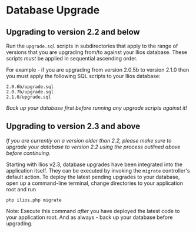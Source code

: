 # Database Upgrade

## Upgrading to version 2.2 and below

Run the `upgrade.sql` scripts in subdirectories that apply
to the range of versions that you are upgrading from/to against your Ilios database.
These scripts _must_ be applied in sequential ascending order.

For example - if you are upgrading from version 2.0.5b to version 2.1.0 then you must
apply the following SQL scripts to your Ilios database:

    2.0.6b/upgrade.sql
    2.0.7b/upgrade.sql
    2.1.0/upgrade.sql

_Back up your database first before running any upgrade scripts against it!_

## Upgrading to version 2.3 and above

_If you are currently on a version older than 2.2, please make sure to upgrade your database to version 2.2
using the process outlined above before continuing._

Starting with Ilios v2.3, database upgrades have been integrated into the application itself.
They can be executed by invoking the `migrate` controller's default action.
To deploy the latest pending upgrades to your database, open up a command-line terminal, change directories to your application root and run

    php ilios.php migrate

Note: Execute this command _after_ you have deployed the latest code to your application root. And as always - back up your database before upgrading.

